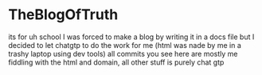 # TheBlogOfTruth
its for uh school I was forced to make a blog by writing it in a docs file but I decided to let chatgtp to do the work for me (html was nade by me in a trashy laptop using dev tools) all commits you see here are mostly me fiddling with the html and domain, all other stuff is purely chat gtp
